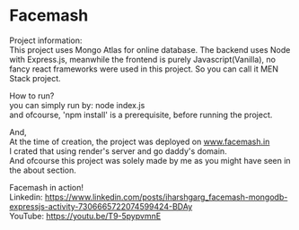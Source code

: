# Facemash

Project information:  
This project uses Mongo Atlas for online database. The backend uses Node with Express.js, meanwhile the frontend is purely Javascript(Vanilla), no fancy react frameworks were used in this project. So you can call it MEN Stack project.  

How to run?  
you can simply run by: node index.js  
and ofcourse, 'npm install' is a prerequisite, before running the project.  

And,  
At the time of creation, the project was deployed on www.facemash.in  
I crated that using render's server and go daddy's domain.  
And ofcourse this project was solely made by me as you might have seen in the about section.  

Facemash in action!  
Linkedin: https://www.linkedin.com/posts/iharshgarg_facemash-mongodb-expressjs-activity-7306665722074599424-BDAy  
YouTube: https://youtu.be/T9-5pypvmnE  
